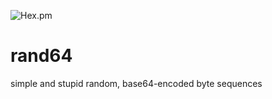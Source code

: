 ![Hex.pm](https://img.shields.io/hexpm/v/randomie64)


# rand64
simple and stupid random, base64-encoded byte sequences
